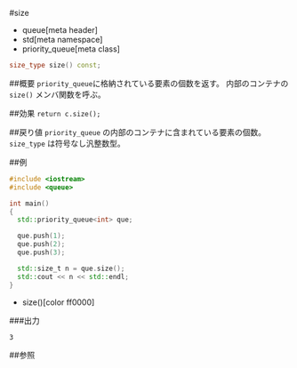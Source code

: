 #size
* queue[meta header]
* std[meta namespace]
* priority_queue[meta class]

```cpp
size_type size() const;
```

##概要
`priority_queue`に格納されている要素の個数を返す。
内部のコンテナの `size()` メンバ関数を呼ぶ。


##効果
`return c.size();`


##戻り値
`priority_queue` の内部のコンテナに含まれている要素の個数。
`size_type` は符号なし汎整数型。


##例
```cpp
#include <iostream>
#include <queue>

int main()
{
  std::priority_queue<int> que;

  que.push(1);
  que.push(2);
  que.push(3);

  std::size_t n = que.size();
  std::cout << n << std::endl;
}
```
* size()[color ff0000]

###出力
```
3
```

##参照


